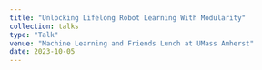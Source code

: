 ```yaml
---
title: "Unlocking Lifelong Robot Learning With Modularity"
collection: talks
type: "Talk"
venue: "Machine Learning and Friends Lunch at UMass Amherst"
date: 2023-10-05
---
```

